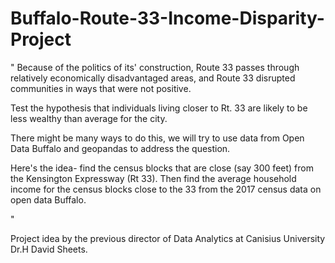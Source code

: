 # Buffalo-Route-33-Income-Disparity-Project



"
Because of the politics of its' construction,  Route 33 passes through relatively economically disadvantaged areas, and Route 33 disrupted communities in ways that were not positive.

Test the hypothesis that individuals living closer to Rt. 33 are likely to be less wealthy than average for the city.

There might be many ways to do this,   we will try to use data from Open Data Buffalo and geopandas to address the question.  

Here's the idea- find the census blocks that are close (say 300 feet) from the Kensington Expressway (Rt 33).   Then find the average household income for the census blocks close to the 33 from the 2017 census data on open data Buffalo.

"

Project idea by the previous director of Data Analytics at Canisius University Dr.H David Sheets. 

